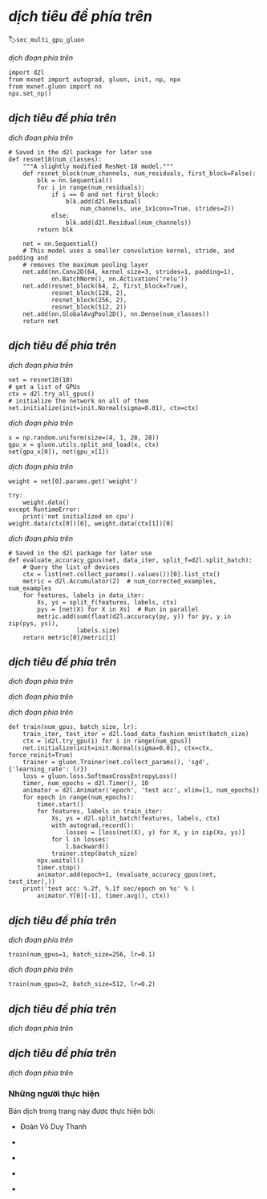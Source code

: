 <!-- ===================== Bắt đầu dịch Phần 1 ===================== -->
<!-- ========================================= REVISE PHẦN 1 - BẮT ĐẦU =================================== -->

<!--
# Concise Implementation for Multiple GPUs
-->

# *dịch tiêu đề phía trên*
:label:`sec_multi_gpu_gluon`

<!--
Implementing parallelism from scratch for every new model is no fun. 
Moreover, there's significant benefit in optimizing synchronization tools for high performance. 
In the following we'll show how to do this using Gluon. 
The math and the algorithms are the same as in :numref:`sec_multi_gpu`. 
As before we begin by importing the required modules (quite unsurprisingly you'll need at least two GPUs to run this notebook).
-->

*dịch đoạn phía trên*

```{.python .input  n=1}
import d2l
from mxnet import autograd, gluon, init, np, npx
from mxnet.gluon import nn
npx.set_np()
```

<!--
## A Toy Network
-->

## *dịch tiêu đề phía trên*

<!--
Let's use a slightly more meaningful network than LeNet from the previous section that's still sufficiently easy and quick to train. 
We pick a ResNet-18 variant :cite:`He.Zhang.Ren.ea.2016`. Since the input images are tiny we modify it slightly. 
In particular, the difference to :numref:`sec_resnet` is that we use a smaller convolution kernel, stride, and padding at the beginning. 
Moreover, we remove the max-pooling layer.
-->

*dịch đoạn phía trên*

```{.python .input  n=2}
# Saved in the d2l package for later use
def resnet18(num_classes):
    """A slightly modified ResNet-18 model."""
    def resnet_block(num_channels, num_residuals, first_block=False):
        blk = nn.Sequential()
        for i in range(num_residuals):
            if i == 0 and not first_block:
                blk.add(d2l.Residual(
                    num_channels, use_1x1conv=True, strides=2))
            else:
                blk.add(d2l.Residual(num_channels))
        return blk

    net = nn.Sequential()
    # This model uses a smaller convolution kernel, stride, and padding and
    # removes the maximum pooling layer
    net.add(nn.Conv2D(64, kernel_size=3, strides=1, padding=1),
            nn.BatchNorm(), nn.Activation('relu'))
    net.add(resnet_block(64, 2, first_block=True),
            resnet_block(128, 2),
            resnet_block(256, 2),
            resnet_block(512, 2))
    net.add(nn.GlobalAvgPool2D(), nn.Dense(num_classes))
    return net
```

<!-- ===================== Kết thúc dịch Phần 1 ===================== -->

<!-- ===================== Bắt đầu dịch Phần 2 ===================== -->

<!-- ========================================= REVISE PHẦN 1 - KẾT THÚC ===================================-->

<!-- ========================================= REVISE PHẦN 2 - BẮT ĐẦU ===================================-->

<!--
## Parameter Initialization and Logistics
-->

## *dịch tiêu đề phía trên*

<!--
The `initialize` method allows us to set initial defaults for parameters on a device of our choice. 
For a refresher see :numref:`sec_numerical_stability`. 
What is particularly convenient is that it also lets us initialize the network on *multiple* devices simultaneously. 
Let's try how this works in practice.
-->

*dịch đoạn phía trên*

```{.python .input  n=3}
net = resnet18(10)
# get a list of GPUs
ctx = d2l.try_all_gpus()
# initialize the network on all of them
net.initialize(init=init.Normal(sigma=0.01), ctx=ctx)
```

<!--
Using the `split_and_load` function introduced in the previous section we can divide a minibatch of data and copy portions to the list of devices provided by the context variable. 
The network object *automatically* uses the appropriate GPU to compute the value of the forward pass. 
As before we generate 4 observations and split them over the GPUs.
-->

*dịch đoạn phía trên*

```{.python .input  n=4}
x = np.random.uniform(size=(4, 1, 28, 28))
gpu_x = gluon.utils.split_and_load(x, ctx)
net(gpu_x[0]), net(gpu_x[1])
```

<!--
Once data passes through the network, the corresponding parameters are initialized *on the device the data passed through*. 
This means that initialization happens on a per-device basis. 
Since we picked GPU 0 and GPU 1 for initialization, the network is initialized only there, and not on the CPU. 
In fact, the parameters don't even exist on the device. 
We can verify this by printing out the parameters and observing any errors that might arise.
-->

*dịch đoạn phía trên*

```{.python .input  n=5}
weight = net[0].params.get('weight')

try:
    weight.data()
except RuntimeError:
    print('not initialized on cpu')
weight.data(ctx[0])[0], weight.data(ctx[1])[0]
```

<!--
Lastly let's replace the code to evaluate the accuracy by one that works in parallel across multiple devices. 
This serves as a replacement of the `evaluate_accuracy_gpu` function from :numref:`sec_lenet`. 
The main difference is that we split a batch before invoking the network. 
All else is essentially identical.
-->

*dịch đoạn phía trên*

```{.python .input  n=6}
# Saved in the d2l package for later use
def evaluate_accuracy_gpus(net, data_iter, split_f=d2l.split_batch):
    # Query the list of devices
    ctx = list(net.collect_params().values())[0].list_ctx()
    metric = d2l.Accumulator(2)  # num_corrected_examples, num_examples
    for features, labels in data_iter:
        Xs, ys = split_f(features, labels, ctx)
        pys = [net(X) for X in Xs]  # Run in parallel
        metric.add(sum(float(d2l.accuracy(py, y)) for py, y in zip(pys, ys)),
                   labels.size)
    return metric[0]/metric[1]
```

<!-- ===================== Kết thúc dịch Phần 2 ===================== -->

<!-- ===================== Bắt đầu dịch Phần 3 ===================== -->

<!-- ========================================= REVISE PHẦN 2 - KẾT THÚC ===================================-->

<!-- ========================================= REVISE PHẦN 3 - BẮT ĐẦU ===================================-->

<!--
## Training
-->

## *dịch tiêu đề phía trên*

<!--
As before, the training code needs to perform a number of basic functions for efficient parallelism:
-->

*dịch đoạn phía trên*

<!--
* Network parameters need to be initialized across all devices.
* While iterating over the dataset minibatches are to be divided across all devices.
* We compute the loss and its gradient in parallel across devices.
* Losses are aggregated (by the trainer method) and parameters are updated accordingly.
-->

*dịch đoạn phía trên*

<!--
In the end we compute the accuracy (again in parallel) to report the final value of the network. 
The training routine is quite similar to implementations in previous chapters, except that we need to split and aggregate data.
-->

*dịch đoạn phía trên*

```{.python .input  n=7}
def train(num_gpus, batch_size, lr):
    train_iter, test_iter = d2l.load_data_fashion_mnist(batch_size)
    ctx = [d2l.try_gpu(i) for i in range(num_gpus)]
    net.initialize(init=init.Normal(sigma=0.01), ctx=ctx, force_reinit=True)
    trainer = gluon.Trainer(net.collect_params(), 'sgd', {'learning_rate': lr})
    loss = gluon.loss.SoftmaxCrossEntropyLoss()
    timer, num_epochs = d2l.Timer(), 10
    animator = d2l.Animator('epoch', 'test acc', xlim=[1, num_epochs])
    for epoch in range(num_epochs):
        timer.start()
        for features, labels in train_iter:
            Xs, ys = d2l.split_batch(features, labels, ctx)
            with autograd.record():
                losses = [loss(net(X), y) for X, y in zip(Xs, ys)]
            for l in losses:
                l.backward()
            trainer.step(batch_size)
        npx.waitall()
        timer.stop()
        animator.add(epoch+1, (evaluate_accuracy_gpus(net, test_iter),))
    print('test acc: %.2f, %.1f sec/epoch on %s' % (
        animator.Y[0][-1], timer.avg(), ctx))
```

<!--
## Experiments
-->

## *dịch tiêu đề phía trên*

<!--
Let's see how this works in practice. 
As a warmup we train the network on a single GPU.
-->

*dịch đoạn phía trên*

```{.python .input  n=8}
train(num_gpus=1, batch_size=256, lr=0.1)
```

<!--
Next we use 2 GPUs for training. 
Compared to LeNet the model for ResNet-18 is considerably more complex. 
This is where parallelization shows its advantage. 
The time for computation is meaningfully larger than the time for synchronizing parameters. 
This improves scalability since the overhead for parallelization is less relevant.
-->

*dịch đoạn phía trên*

```{.python .input  n=9}
train(num_gpus=2, batch_size=512, lr=0.2)
```

<!-- ===================== Kết thúc dịch Phần 3 ===================== -->

<!-- ===================== Bắt đầu dịch Phần 4 ===================== -->

<!-- ========================================= REVISE PHẦN 3 - KẾT THÚC ===================================-->

<!-- ========================================= REVISE PHẦN 4 - BẮT ĐẦU ===================================-->

<!--
## Summary
-->

## *dịch tiêu đề phía trên*

<!--
* Gluon provides primitives for model initialization across multiple devices by providing a context list.
* Data is automatically evaluated on the devices where the data can be found.
* Take care to initialize the networks on each device before trying to access the parameters on that device. 
Otherwise you will encounter an error.
* The optimization algorithms automatically aggregate over multiple GPUs.
-->

*dịch đoạn phía trên*

<!--
## Exercises
-->

## *dịch tiêu đề phía trên*

<!--
1. This section uses ResNet-18. Try different epochs, batch sizes, and learning rates. 
Use more GPUs for computation. What happens if you try this on a p2.16xlarge instance with 16 GPUs?
2. Sometimes, different devices provide different computing power. 
We could use the GPUs and the CPU at the same time. 
How should we divide the work? Is it worth the effort? Why? Why not?
3. What happens if we drop `npx.waitall()`? 
How would you modify training such that you have an overlap of up to two steps for parallelism?
-->

*dịch đoạn phía trên*

<!-- ===================== Kết thúc dịch Phần 4 ===================== -->

<!-- ========================================= REVISE PHẦN 4 - KẾT THÚC ===================================-->

<!--
## [Discussions](https://discuss.mxnet.io/t/2384)
-->



### Những người thực hiện
Bản dịch trong trang này được thực hiện bởi:
<!--
Tác giả của mỗi Pull Request điền tên mình và tên những người review mà bạn thấy
hữu ích vào từng phần tương ứng. Mỗi dòng một tên, bắt đầu bằng dấu `*`.

Lưu ý:
* Nếu reviewer không cung cấp tên, bạn có thể dùng tên tài khoản GitHub của họ
với dấu `@` ở đầu. Ví dụ: @aivivn.
-->

* Đoàn Võ Duy Thanh
<!-- Phần 1 -->
*

<!-- Phần 2 -->
*

<!-- Phần 3 -->
*

<!-- Phần 4 -->
*

